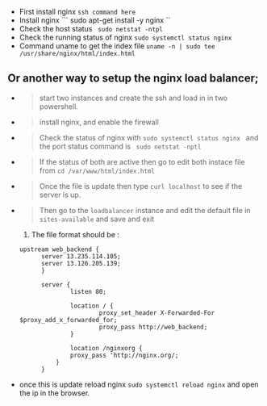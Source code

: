 * First install nginx
`` ssh command here ``
* Install nginx
``` sudo apt-get install -y nginx ``
* Check the host status
``` sudo netstat -ntpl```
* Check the running status of nginx
``` sudo systemctl status nginx ```
* Command uname to get the index file
``` uname -n | sudo tee /usr/share/nginx/html/index.html ```

## Or another way to setup the nginx load balancer;
* > start two instances and create the ssh and load in in two powershell.
* > install nginx, and enable the firewall
* > Check the status of nginx with ` sudo systemctl status nginx  ` and the port status command is ` sudo netstat -nptl`
* > If the status of both are active then go to edit both instace file from `cd /var/www/html/index.html`
* > Once the file is update then type `curl localhost` to see if the server is up.
* > Then go to the `loadbalancer` instance and edit the default file in `sites-available` and save and exit
  1. The file format should be :
  ```
  upstream web_backend {
        server 13.235.114.105;
        server 13.126.205.139;
        }

        server {
                listen 80;

                location / {
                        proxy_set_header X-Forwarded-For $proxy_add_x_forwarded_for;
                        proxy_pass http://web_backend;
                }

                location /nginxorg {
                proxy_pass 'http://nginx.org/;
            }
        }

  ```

* once this is update reload nginx `sudo systemctl reload nginx` and open the ip in the browser.
